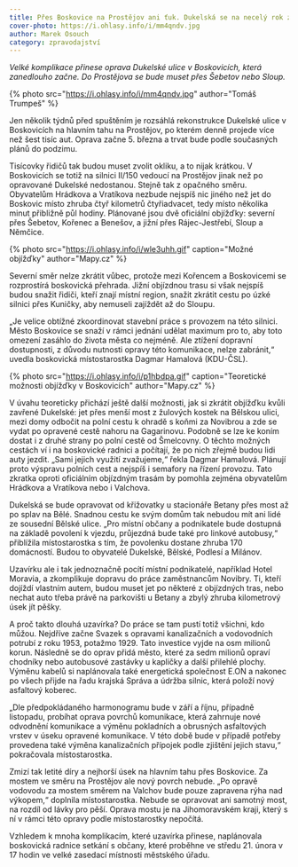 ```yaml
---
title: Přes Boskovice na Prostějov ani ťuk. Dukelská se na necelý rok zavře
cover-photo: https://i.ohlasy.info/i/mm4qndv.jpg
author: Marek Osouch
category: zpravodajství
---
```


*Velké komplikace přinese oprava Dukelské ulice v Boskovicích, která zanedlouho začne. Do Prostějova se bude muset přes Šebetov nebo Sloup.*

{% photo src="https://i.ohlasy.info/i/mm4qndv.jpg" author="Tomáš Trumpeš" %}

Jen několik týdnů před spuštěním je rozsáhlá rekonstrukce Dukelské ulice v Boskovicích na hlavním tahu na Prostějov, po kterém denně projede více než šest tisíc aut. Oprava začne 5. března a trvat bude podle současných plánů do podzimu.

Tisícovky řidičů tak budou muset zvolit okliku, a to nijak krátkou. V Boskovicích se totiž na silnici II/150 vedoucí na Prostějov jinak než po opravované Dukelské nedostanou. Stejně tak z opačného směru. Obyvatelům Hrádkova a Vratíkova nezbude nejspíš nic jiného než jet do Boskovic místo zhruba čtyř kilometrů čtyřiadvacet, tedy místo několika minut přibližně půl hodiny. Plánované jsou dvě oficiální objížďky: severní přes Šebetov, Kořenec a Benešov, a jižní přes Rájec-Jestřebí, Sloup a Němčice.

{% photo src="https://i.ohlasy.info/i/wle3uhh.gif" caption="Možné objížďky" author="Mapy.cz" %}

Severní směr nelze zkrátit vůbec, protože mezi Kořencem a Boskovicemi se rozprostírá boskovická přehrada. Jižní objízdnou trasu si však nejspíš budou snažit řidiči, kteří znají místní region, snažit zkrátit cestu po úzké silnici přes Kuničky, aby nemuseli zajíždět až do Sloupu.

„Je velice obtížné zkoordinovat stavební práce s provozem na této silnici. Město Boskovice se snaží v rámci jednání udělat maximum pro to, aby toto omezení zasáhlo do života města co nejméně. Ale ztížení dopravní dostupnosti, z důvodu nutnosti opravy této komunikace, nelze zabránit,“ uvedla boskovická místostarostka Dagmar Hamalová (KDU-ČSL).

{% photo src="https://i.ohlasy.info/i/p1hbdpa.gif" caption="Teoretické možnosti objížďky v Boskovicích" author="Mapy.cz" %}

V úvahu teoreticky přichází ještě další možnosti, jak si zkrátit objížďku kvůli zavřené Dukelské: jet přes menší most z žulových kostek na Bělskou ulici, mezi domy odbočit na polní cestu k ohradě s koňmi za Novibrou a zde se vydat po opravené cestě nahoru na Gagarinovu. Podobně se lze ke koním dostat i z druhé strany po polní cestě od Šmelcovny. O těchto možných cestách ví i na boskovické radnici a počítají, že po nich zřejmě budou lidi auty jezdit. „Sami jejich využití zvažujeme,“ řekla Dagmar Hamalová. Plánují proto výspravu polních cest a nejspíš i semafory na řízení provozu. Tato zkratka oproti oficiálním objízdným trasám by pomohla zejména obyvatelům Hrádkova a Vratíkova nebo i Valchova.

Dukelská se bude opravovat od křižovatky u stacionáře Betany přes most až po splav na Bělé. Snadnou cestu ke svým domům tak nebudou mít ani lidé ze sousední Bělské ulice. „Pro místní občany a podnikatele bude dostupná na základě povolení k vjezdu, průjezdná bude také pro linkové autobusy,“ přiblížila místostarostka s tím, že povolenku dostane zhruba 170 domácností. Budou to obyvatelé Dukelské, Bělské, Podlesí a Milánov.

Uzavírku ale i tak jednoznačně pocítí místní podnikatelé, například Hotel Moravia, a zkomplikuje dopravu do práce zaměstnancům Novibry. Ti, kteří dojíždí vlastním autem, budou muset jet po některé z objízdných tras, nebo nechat auto třeba právě na parkovišti u Betany a zbylý zhruba kilometrový úsek jít pěšky.

A proč takto dlouhá uzavírka? Do práce se tam pustí totiž všichni, kdo můžou. Nejdříve začne Svazek s opravami kanalizačních a vodovodních potrubí z roku 1953, potažmo 1929. Tato investice vyjde na osm milionů korun. Následně se do oprav přidá město, které za sedm milionů opraví chodníky nebo autobusové zastávky u kapličky a další přilehlé plochy. Výměnu kabelů si naplánovala také energetická společnost E.ON a nakonec po všech přijde na řadu krajská Správa a údržba silnic, která položí nový asfaltový koberec.

 „Dle předpokládaného harmonogramu bude v září a říjnu, případně listopadu, probíhat oprava povrchů komunikace, která zahrnuje nové odvodnění komunikace a výměnu pokladních a obrusných asfaltových vrstev v úseku opravené komunikace. V této době bude v případě potřeby provedena také výměna kanalizačních přípojek podle zjištění jejich stavu,“ pokračovala místostarostka.

Zmizí tak letité díry a nejhorší úsek na hlavním tahu přes Boskovice. Za mostem ve směru na Prostějov ale nový povrch nebude. „Po opravě vodovodu za mostem směrem na Valchov bude pouze zapravena rýha nad výkopem,“ doplnila místostarostka. Nebude se opravovat ani samotný most, na rozdíl od lávky pro pěší. Oprava mostu je na Jihomoravském kraji, který s ní v rámci této opravy podle místostarostky nepočítá.

Vzhledem k mnoha komplikacím, které uzavírka přinese, naplánovala boskovická radnice setkání s občany, které proběhne ve středu 21. února v 17 hodin ve velké zasedací místnosti městského úřadu.
